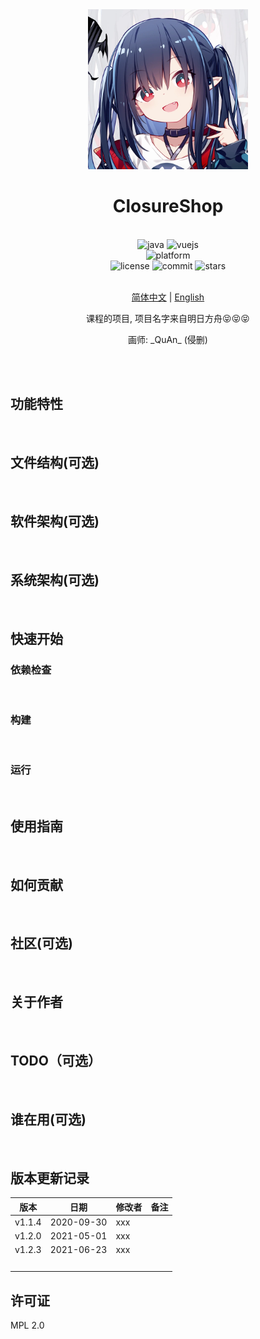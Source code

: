 <div align="center">

<img alt="LOGO" src="assets/closure.jpg" width="256" height="256" />

# ClosureShop

<br>

<div>
    <img alt="java" src="https://img.shields.io/badge/java-11-%2300599C">
    <img alt="vuejs" src="https://img.shields.io/badge/vuejs-2.x-blue">
</div>
<div>
    <img alt="platform" src="https://img.shields.io/badge/platform-Windows%20%7C%20Linux%20-blueviolet">
</div>
<div>
    <img alt="license" src="https://img.shields.io/github/license/Skeeser/ClosureShop">
    <img alt="commit" src="https://img.shields.io/github/commit-activity/m/Skeeser/ClosureShop?color=%23ff69b4">
    <img alt="stars" src="https://img.shields.io/github/stars/Skeeser/ClosureShop?style=social">
</div>
<br>

[简体中文](README_ZH.md)  | [English](README.md) 

课程的项目, 项目名字来自明日方舟:stuck_out_tongue_closed_eyes::stuck_out_tongue_closed_eyes::stuck_out_tongue_closed_eyes:

画师:  \_QuAn\_ (侵删)

<br>

</div>

<br>

## 功能特性

<!-- 描述该项目的核心功能点 -->
<br>

## 文件结构(可选)
<!-- 可以描述下文件的结构 -->
<br>

## 软件架构(可选)

<!-- 可以描述下项目的架构 -->
<br>

## 系统架构(可选)

<!-- 可以描述下项目的架构 -->

<br>

## 快速开始

### 依赖检查

<!-- 描述该项目的依赖，比如依赖的包、工具或者其他任何依赖项 -->
<br>

### 构建

<!-- 描述如何构建该项目 -->
<br>

### 运行

<!-- 描述如何运行该项目 -->
<br>

## 使用指南

<!-- 描述如何使用该项目 -->
<br>

## 如何贡献

<!-- 告诉其他开发者如果给该项目贡献源码 -->
<br>

## 社区(可选)

<!-- 如果有需要可以介绍一些社区相关的内容 -->
<br>

## 关于作者

<!-- 这里写上项目作者 -->
<br>

## TODO（可选）
<!-- 接下来的开发/维护计划。 -->
<br>

## 谁在用(可选)

<!-- 可以列出使用本项目的其他有影响力的项目，算是给项目打个广告吧 -->
<br>

## 版本更新记录
| 版本   | 日期       | 修改者 | 备注 |
| ------ | ---------- | ------ | ---- |
| v1.1.4 | 2020-09-30 | xxx    |      |
| v1.2.0 | 2021-05-01 | xxx    |      |
| v1.2.3 | 2021-06-23 | xxx    |      |
| <br>   |            |        |      |

## 许可证

MPL 2.0
